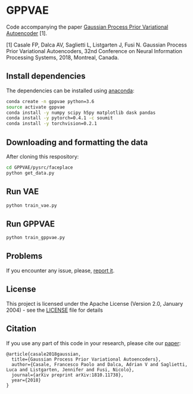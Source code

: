# GPPVAE

Code accompanying the paper [Gaussian Process Prior Variational Autoencoder](https://arxiv.org/abs/1810.11738) [1].

[1] Casale FP, Dalca AV, Saglietti L, Listgarten J, Fusi N. Gaussian Process Prior Variational Autoencoders, 32nd Conference on Neural Information Processing Systems, 2018, Montreal, Canada.

## Install dependencies

The dependencies can be installed using [anaconda](https://www.anaconda.com/download/):

```bash
conda create -n gppvae python=3.6
source activate gppvae
conda install -y numpy scipy h5py matplotlib dask pandas
conda install -y pytorch=0.4.1 -c soumit
conda install -y torchvision=0.2.1
```

## Downloading and formatting the data

After cloning this respository:

```bash
cd GPPVAE/pysrc/faceplace
python get_data.py
```

## Run VAE

```bash
python train_vae.py
```

## Run GPPVAE

```bash
python train_gppvae.py
```

## Problems

If you encounter any issue, please, [report it](https://github.com/limix/limix-core/issues/new).

## License

This project is licensed under the Apache License (Version 2.0, January 2004) -
see the [LICENSE](LICENSE) file for details

## Citation

If you use any part of this code in your research, please cite our [paper](https://arxiv.org/abs/1810.11738):

```
@article{casale2018gaussian,
  title={Gaussian Process Prior Variational Autoencoders},
  author={Casale, Francesco Paolo and Dalca, Adrian V and Saglietti, Luca and Listgarten, Jennifer and Fusi, Nicolo},
  journal={arXiv preprint arXiv:1810.11738},
  year={2018}
}
```
